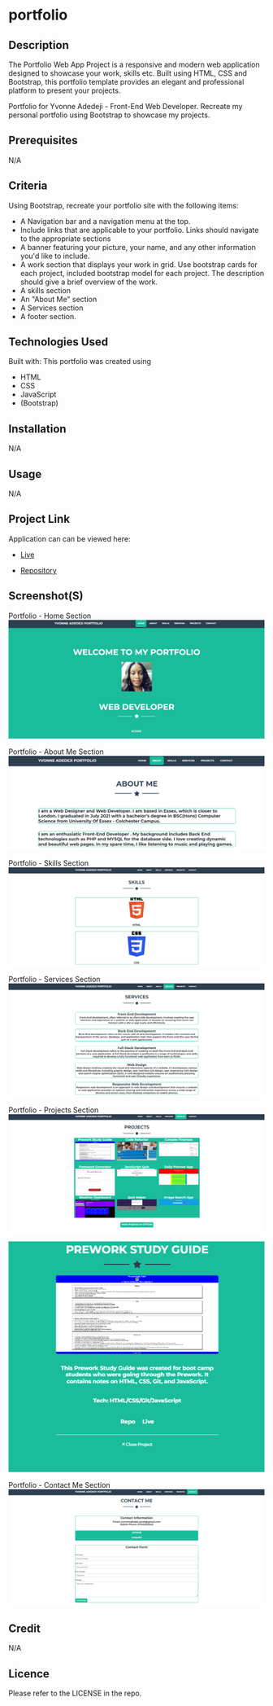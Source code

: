 # portfolio

## Description
The Portfolio Web App Project is a responsive and modern web application designed to showcase your work, skills etc. Built using HTML, CSS and Bootstrap, this portfolio template provides an elegant and professional platform to present your projects.

Portfolio for Yvonne Adedeji - Front-End Web Developer. Recreate my personal portfolio using Bootstrap to showcase my projects. 

## Prerequisites
N/A

## Criteria
Using Bootstrap, recreate your portfolio site with the following items:
* A Navigation bar and a navigation menu at the top.
* Include links that are applicable to your portfolio. Links should navigate to the appropriate sections
* A banner featuring your picture, your name, and any other information you'd like to include.
* A work section that displays your work in grid.
Use bootstrap cards for each project, included bootstrap model for each project. The description should give a brief overview of the work.
* A skills section
* An "About Me" section
* A  Services section
* A footer section.

## Technologies Used
Built with:
This portfolio was created using
* HTML
* CSS
* JavaScript
* (Bootstrap)

## Installation
N/A

## Usage
N/A

## Project Link
Application can can be viewed here: 
* [Live](https://yvonnesarah.github.io/portfolio/)

* [Repository](https://github.com/yvonnesarah/portfolio)

## Screenshot(S)
Portfolio - Home Section
![Screenshot](assets/ReadMe-images/home-section.png "Portfolio - Home Section")

Portfolio - About Me Section
![Screenshot](assets/ReadMe-images/about-me-section.png "Portfolio - About Me Section")

Portfolio - Skills Section
![Screenshot](assets/ReadMe-images/skills-section.png "Portfolio - Skills Section")

Portfolio - Services Section
![Screenshot](assets/ReadMe-images/services-section.png "Portfolio - Services Section")

Portfolio - Projects Section
![Screenshot](assets/ReadMe-images/projects-section.png "Portfolio - Projects Section")

![Screenshot](assets/ReadMe-images/project-model-example.png "Portfolio - Project Model example ")

Portfolio - Contact Me Section
![Screenshot](assets/ReadMe-images/contact-section.png "Portfolio - Contact Me Section")

## Credit
N/A

## Licence
Please refer to the LICENSE in the repo.
